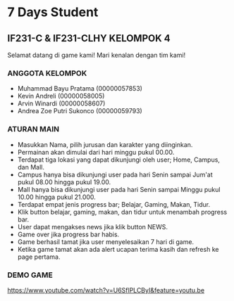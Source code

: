 # 7 Days Student
## IF231-C & IF231-CLHY KELOMPOK 4

Selamat datang di game kami!
Mari kenalan dengan tim kami!

### ANGGOTA KELOMPOK
- Muhammad Bayu Pratama (00000057853)
- Kevin Andreli (00000058005)
- Arvin Winardi (00000058607)
- Andrea Zoe Putri Sukonco (00000059793)

### ATURAN MAIN
- Masukkan Nama, pilih jurusan dan karakter yang diinginkan.
- Permainan akan dimulai dari hari minggu pukul 00.00.
- Terdapat tiga lokasi yang dapat dikunjungi oleh user; Home, Campus, dan Mall.
- Campus hanya bisa dikunjungi user pada hari Senin sampai Jum'at pukul 08.00 hingga pukul 19.00.
- Mall hanya bisa dikunjungi user pada hari Senin sampai Minggu pukul 10.00 hingga pukul 21.000.
- Terdapat empat jenis progress bar; Belajar, Gaming, Makan, Tidur.
- Klik button belajar, gaming, makan, dan tidur untuk menambah progress bar.
- User dapat mengakses news jika klik button NEWS.
- Game over jika progress bar habis.
- Game berhasil tamat jika user menyelesaikan 7 hari di game.
- Ketika game tamat akan ada alert ucapan terima kasih dan refresh ke page pertama.

### DEMO GAME
https://www.youtube.com/watch?v=U6SflPLCByI&feature=youtu.be
